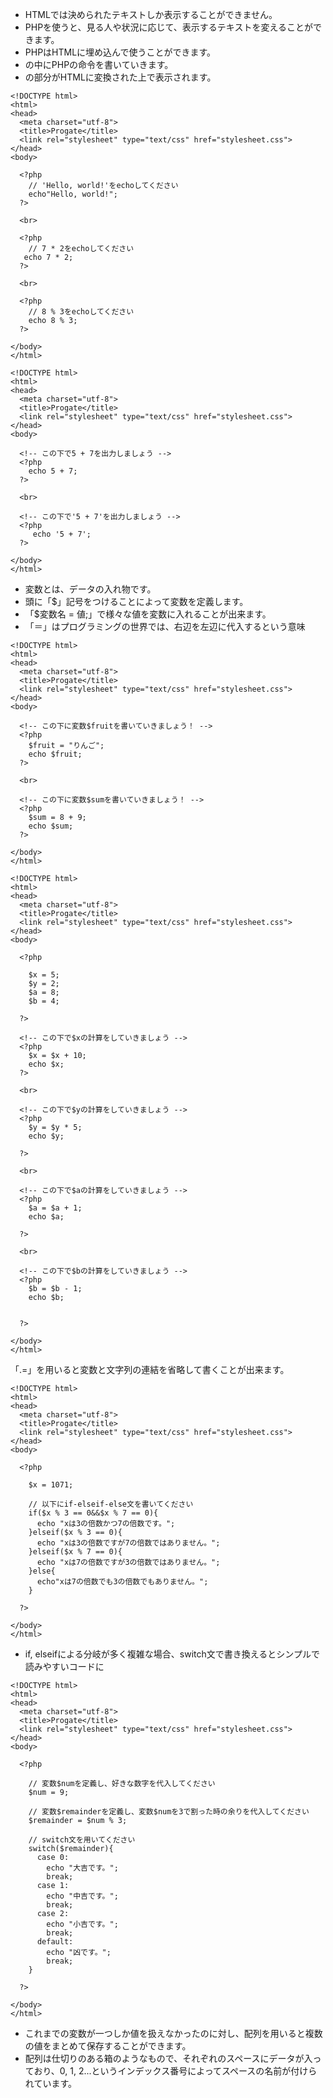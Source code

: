 - HTMLでは決められたテキストしか表示することができません。
- PHPを使うと、見る人や状況に応じて、表示するテキストを変えることができます。
- PHPはHTMLに埋め込んで使うことができます。
- <?php 〜 ?>の中にPHPの命令を書いていきます。
- <?php 〜 ?>の部分がHTMLに変換された上で表示されます。
```
<!DOCTYPE html>
<html>
<head>
  <meta charset="utf-8">
  <title>Progate</title>
  <link rel="stylesheet" type="text/css" href="stylesheet.css">
</head>
<body>

  <?php
    // 'Hello, world!'をechoしてください
    echo"Hello, world!";
  ?>
  
  <br>

  <?php
    // 7 * 2をechoしてください
   echo 7 * 2; 
  ?>

  <br>

  <?php
    // 8 % 3をechoしてください
    echo 8 % 3;
  ?>

</body>
</html>
```
```
<!DOCTYPE html>
<html>
<head>
  <meta charset="utf-8">
  <title>Progate</title>
  <link rel="stylesheet" type="text/css" href="stylesheet.css">
</head>
<body>

  <!-- この下で5 + 7を出力しましょう -->
  <?php
    echo 5 + 7;
  ?>

  <br>

  <!-- この下で'5 + 7'を出力しましょう -->
  <?php
     echo '5 + 7';
  ?>

</body>
</html>
```
- 変数とは、データの入れ物です。
- 頭に「$」記号をつけることによって変数を定義します。
- 「$変数名 = 値;」で様々な値を変数に入れることが出来ます。
- 「＝」はプログラミングの世界では、右辺を左辺に代入するという意味
```
<!DOCTYPE html>
<html>
<head>
  <meta charset="utf-8">
  <title>Progate</title>
  <link rel="stylesheet" type="text/css" href="stylesheet.css">
</head>
<body>

  <!-- この下に変数$fruitを書いていきましょう！ -->
  <?php
    $fruit = "りんご";
    echo $fruit;
  ?>

  <br>

  <!-- この下に変数$sumを書いていきましょう！ -->
  <?php
    $sum = 8 + 9;
    echo $sum;
  ?>

</body>
</html>
```
```
<!DOCTYPE html>
<html>
<head>
  <meta charset="utf-8">
  <title>Progate</title>
  <link rel="stylesheet" type="text/css" href="stylesheet.css">
</head>
<body>

  <?php

    $x = 5;
    $y = 2;
    $a = 8;
    $b = 4;
    
  ?>

  <!-- この下で$xの計算をしていきましょう -->
  <?php
    $x = $x + 10;
    echo $x;
  ?>

  <br>

  <!-- この下で$yの計算をしていきましょう -->
  <?php
    $y = $y * 5;
    echo $y;
    
  ?>

  <br>

  <!-- この下で$aの計算をしていきましょう -->
  <?php
    $a = $a + 1;
    echo $a;
    
  ?>

  <br>
  
  <!-- この下で$bの計算をしていきましょう -->
  <?php
    $b = $b - 1;
    echo $b;
    
    
  ?>

</body>
</html>
```
「.=」を用いると変数と文字列の連結を省略して書くことが出来ます。
```
<!DOCTYPE html>
<html>
<head>
  <meta charset="utf-8">
  <title>Progate</title>
  <link rel="stylesheet" type="text/css" href="stylesheet.css">
</head>
<body>

  <?php
  
    $x = 1071;
    
    // 以下にif-elseif-else文を書いてください
    if($x % 3 == 0&&$x % 7 == 0){
      echo "xは3の倍数かつ7の倍数です。";
    }elseif($x % 3 == 0){
      echo "xは3の倍数ですが7の倍数ではありません。";
    }elseif($x % 7 == 0){
      echo "xは7の倍数ですが3の倍数ではありません。";
    }else{
      echo"xは7の倍数でも3の倍数でもありません。";
    }
    
  ?>

</body>
</html>
```
- if, elseifによる分岐が多く複雑な場合、switch文で書き換えるとシンプルで読みやすいコードに
```
<!DOCTYPE html>
<html>
<head>
  <meta charset="utf-8">
  <title>Progate</title>
  <link rel="stylesheet" type="text/css" href="stylesheet.css">
</head>
<body>

  <?php

    // 変数$numを定義し、好きな数字を代入してください
    $num = 9;
  
    // 変数$remainderを定義し、変数$numを3で割った時の余りを代入してください
    $remainder = $num % 3;
 
    // switch文を用いてください
    switch($remainder){
      case 0:
        echo "大吉です。";
        break;
      case 1:
        echo "中吉です。";
        break;
      case 2:
        echo "小吉です。";
        break; 
      default:
        echo "凶です。";
        break; 
    }
  
  ?>

</body>
</html>
```
- これまでの変数が一つしか値を扱えなかったのに対し、配列を用いると複数の値をまとめて保存することができます。
- 配列は仕切りのある箱のようなもので、それぞれのスペースにデータが入っており、0, 1, 2...というインデックス番号によってスペースの名前が付けられています。
